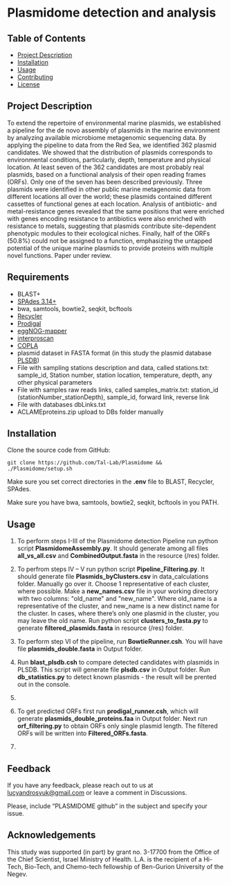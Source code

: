 # Plasmidome detection and analysis

## Table of Contents

- [Project Description](#project-description)
- [Installation](#installation)
- [Usage](#usage)
- [Contributing](#contributing)
- [License](#license)

## Project Description

To extend the repertoire of environmental marine plasmids, we established a pipeline for the de novo assembly of plasmids in the marine environment by analyzing available microbiome metagenomic sequencing data. By applying the pipeline to data from the Red Sea, we identified 362 plasmid candidates. We showed that the distribution of plasmids corresponds to environmental conditions, particularly, depth, temperature and physical location. At least seven of the 362 candidates are most probably real plasmids, based on a functional analysis of their open reading frames (ORFs). Only one of the seven has been described previously. Three plasmids were identified in other public marine metagenomic data from different locations all over the world; these plasmids contained different cassettes of functional genes at each location. Analysis of antibiotic- and metal-resistance genes revealed that the same positions that were enriched with genes encoding resistance to antibiotics were also enriched with resistance to metals, suggesting that plasmids contribute site-dependent phenotypic modules to their ecological niches. Finally, half of the ORFs (50.8%) could not be assigned to a function, emphasizing the untapped potential of the unique marine plasmids to provide proteins with multiple novel functions. Paper under review.

## Requirements

- BLAST+ 
- <a href="https://github.com/ablab/spades">SPAdes 3.14+</a>
- bwa, samtools, bowtie2, seqkit, bcftools
- <a href="https://github.com/Shamir-Lab/Recycler">Recycler</a>
- <a href="https://github.com/hyattpd/Prodigal">Prodigal</a>
- <a href="http://eggnog-mapper.embl.de/">eggNOG-mapper</a>
- <a href="https://github.com/ebi-pf-team/interproscan">interproscan</a>
- <a href="https://github.com/santirdnd/COPLA">COPLA</a> 
- plasmid dataset in FASTA format (in this study the plasmid database <a href="https://ccb-microbe.cs.uni-saarland.de/plsdb">PLSDB</a>)
- File with sampling stations description and data, called stations.txt: 
sample_id, Station number, station location, temperature, depth, any other physical parameters 
- File with samples raw reads links, called samples_matrix.txt: 
station_id (stationNumber_stationDepth), sample_id, forward link, reverse link
- File with databases dbLinks.txt
- ACLAMEproteins.zip upload to DBs folder manually

## Installation

Clone the source code from GitHub:

```
git clone https://github.com/Tal-Lab/Plasmidome && ./Plasmidome/setup.sh
```

Make sure you set correct directories in the <b>.env</b> file to BLAST, Recycler, SPAdes. 

Make sure you have bwa, samtools, bowtie2, seqkit, bcftools in you PATH. 

## Usage

1. To perform steps I-III of the Plasmidome detection Pipeline run python script **PlasmidomeAssembly.py**.
It should generate among all files **all_vs_all.csv** and **CombinedOutput.fasta** in the resource (/res) folder.

2. To perfrom steps IV – V run python script **Pipeline_Filtering.py**. It should generate file **Plasmids_byClusters.csv** in data_calculations folder. Manually go over it. Choose 1 representative of each cluster, where possible. Make a **new_names.csv** file in your working directory with two columns: "old_name" and "new_name". Where old_name is a representative of the cluster, and new_name is a new distinct name for the cluster. In cases, where there’s only one plasmid in the cluster, you may leave the old name. 
Run python script **clusters_to_fasta.py** to generate **filtered_plasmids.fasta** in resource (/res) folder. 

3. To perform step VI of the pipeline, run **BowtieRunner.csh**. You will have file **plasmids_double.fasta** in Output folder.


4. Run **blast_plsdb.csh** to compare detected candidates with plasmids in PLSDB. This script will generate file **plsdb.csv** in Output folder. Run **db_statistics.py** to detect known plasmids - the result will be prented out in the console.
5. 
6. To get predicted ORFs first run **prodigal_runner.csh**, which will generate **plasmids_double_proteins.faa** in Output folder. Next run <b>orf_filtering.py</b> to obtain ORFs only single plasmid length. The filtered ORFs will be written into **Filtered_ORFs.fasta**.
7. 

## Feedback

If you have any feedback, please reach out to us at lucyandrosyuk@gmail.com or leave a comment in Discussions.

Please, include “PLASMIDOME github” in the subject and specify your issue.

## Acknowledgements

This study was supported (in part) by grant no. 3-17700 from the Office of the Chief Scientist, Israel Ministry of Health. L.A. is the recipient of a Hi-Tech, Bio-Tech, and Chemo-tech fellowship of Ben-Gurion University of the Negev.